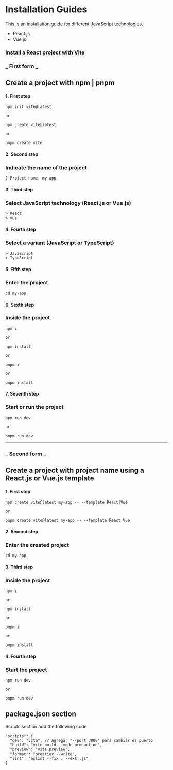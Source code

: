 # Installation Guides

This is an installation guide for different JavaScript technologies.

- React js
- Vue js

### Install a React project with Vite

### _ First form _

## Create a project with npm | pnpm

#### 1. First step

```
npm init vite@latest

or

npm create vite@latest

or

pnpm create vite
```

#### 2. Second step

### Indicate the name of the project

```
? Project name: my-app
```

#### 3. Third step

### Select JavaScript technology (React.js or Vue.js)

```
> React
> Vue
```

#### 4. Fourth step

### Select a variant (JavaScript or TypeScript)

```
> JavaScript
> TypeScript
```

#### 5. Fifth step

### Enter the project

```
cd my-app
```

#### 6. Sexth step

### Inside the project

```
npm i

or

npm install

or

pnpm i

or

pnpm install
```

#### 7. Seventh step

### Start or run the project

```
npm run dev

or

pnpm run dev
```

---

### _ Second form _

## Create a project with project name using a React.js or Vue.js template

#### 1. First step

```
npm create vite@latest my-app -- --template React|Vue

or

pnpm create vite@latest my-app -- --template React|Vue
```

#### 2. Second step

### Enter the created project

```
cd my-app
```

#### 3. Third step

### Inside the project

```
npm i

or

npm install

or

pnpm i

or

pnpm install
```

#### 4. Fourth step

### Start the project

```
npm run dev

or

pnpm run dev
```

## package.json section

Scripts section add the following code

```
"scripts": {
  "dev": "vite", // Agregar "--port 3000" para cambiar el puerto
  "build": "vite build --mode production",
  "preview": "vite preview",
  "format": "prettier --write",
  "lint": "eslint --fix . --ext .js"
}
```
